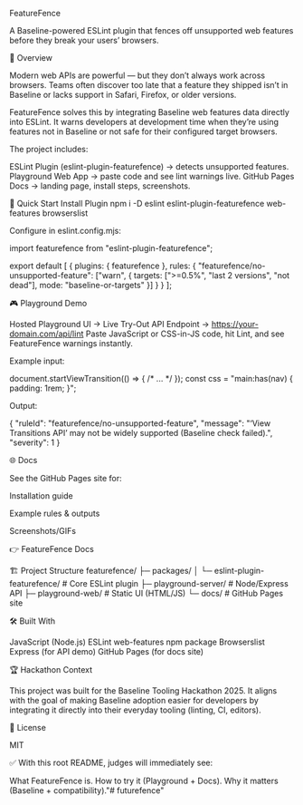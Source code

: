 FeatureFence

A Baseline-powered ESLint plugin that fences off unsupported web features before they break your users’ browsers.


📖 Overview

Modern web APIs are powerful — but they don’t always work across browsers. Teams often discover too late that a feature they shipped isn’t in Baseline or lacks support in Safari, Firefox, or older versions.

FeatureFence solves this by integrating Baseline web features data directly into ESLint. It warns developers at development time when they’re using features not in Baseline or not safe for their configured target browsers.

The project includes:

ESLint Plugin (eslint-plugin-featurefence) → detects unsupported features.
Playground Web App → paste code and see lint warnings live.
GitHub Pages Docs → landing page, install steps, screenshots.

🚀 Quick Start
Install Plugin
npm i -D eslint eslint-plugin-featurefence web-features browserslist


Configure in eslint.config.mjs:

import featurefence from "eslint-plugin-featurefence";

export default [
  {
    plugins: { featurefence },
    rules: {
      "featurefence/no-unsupported-feature": ["warn", {
        targets: [">=0.5%", "last 2 versions", "not dead"],
        mode: "baseline-or-targets"
      }]
    }
  }
];

🎮 Playground Demo

Hosted Playground UI → Live Try-Out
API Endpoint → https://your-domain.com/api/lint
Paste JavaScript or CSS-in-JS code, hit Lint, and see FeatureFence warnings instantly.

Example input:

document.startViewTransition(() => { /* ... */ });
const css = "main:has(nav) { padding: 1rem; }";


Output:

{
  "ruleId": "featurefence/no-unsupported-feature",
  "message": "‘View Transitions API’ may not be widely supported (Baseline check failed).",
  "severity": 1
}

🌐 Docs

See the GitHub Pages site for:

Installation guide

Example rules & outputs

Screenshots/GIFs

👉 FeatureFence Docs

🏗️ Project Structure
featurefence/
├─ packages/
│  └─ eslint-plugin-featurefence/   # Core ESLint plugin
├─ playground-server/               # Node/Express API
├─ playground-web/                  # Static UI (HTML/JS)
└─ docs/                            # GitHub Pages site

🛠️ Built With

JavaScript (Node.js)
ESLint
web-features npm package
Browserslist
Express (for API demo)
GitHub Pages (for docs site)

🏆 Hackathon Context

This project was built for the Baseline Tooling Hackathon 2025.
It aligns with the goal of making Baseline adoption easier for developers by integrating it directly into their everyday tooling (linting, CI, editors).

📜 License

MIT

✅ With this root README, judges will immediately see:

What FeatureFence is.
How to try it (Playground + Docs).
Why it matters (Baseline + compatibility)."# futurefence" 
